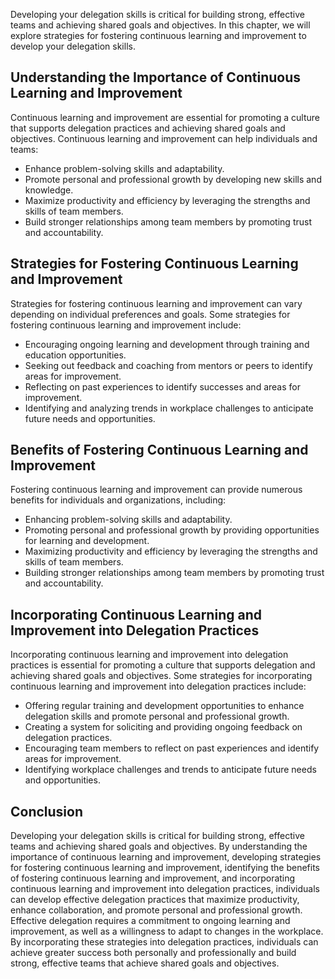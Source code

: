 
Developing your delegation skills is critical for building strong, effective teams and achieving shared goals and objectives. In this chapter, we will explore strategies for fostering continuous learning and improvement to develop your delegation skills.

Understanding the Importance of Continuous Learning and Improvement
-------------------------------------------------------------------

Continuous learning and improvement are essential for promoting a culture that supports delegation practices and achieving shared goals and objectives. Continuous learning and improvement can help individuals and teams:

* Enhance problem-solving skills and adaptability.
* Promote personal and professional growth by developing new skills and knowledge.
* Maximize productivity and efficiency by leveraging the strengths and skills of team members.
* Build stronger relationships among team members by promoting trust and accountability.

Strategies for Fostering Continuous Learning and Improvement
------------------------------------------------------------

Strategies for fostering continuous learning and improvement can vary depending on individual preferences and goals. Some strategies for fostering continuous learning and improvement include:

* Encouraging ongoing learning and development through training and education opportunities.
* Seeking out feedback and coaching from mentors or peers to identify areas for improvement.
* Reflecting on past experiences to identify successes and areas for improvement.
* Identifying and analyzing trends in workplace challenges to anticipate future needs and opportunities.

Benefits of Fostering Continuous Learning and Improvement
---------------------------------------------------------

Fostering continuous learning and improvement can provide numerous benefits for individuals and organizations, including:

* Enhancing problem-solving skills and adaptability.
* Promoting personal and professional growth by providing opportunities for learning and development.
* Maximizing productivity and efficiency by leveraging the strengths and skills of team members.
* Building stronger relationships among team members by promoting trust and accountability.

Incorporating Continuous Learning and Improvement into Delegation Practices
---------------------------------------------------------------------------

Incorporating continuous learning and improvement into delegation practices is essential for promoting a culture that supports delegation and achieving shared goals and objectives. Some strategies for incorporating continuous learning and improvement into delegation practices include:

* Offering regular training and development opportunities to enhance delegation skills and promote personal and professional growth.
* Creating a system for soliciting and providing ongoing feedback on delegation practices.
* Encouraging team members to reflect on past experiences and identify areas for improvement.
* Identifying workplace challenges and trends to anticipate future needs and opportunities.

Conclusion
----------

Developing your delegation skills is critical for building strong, effective teams and achieving shared goals and objectives. By understanding the importance of continuous learning and improvement, developing strategies for fostering continuous learning and improvement, identifying the benefits of fostering continuous learning and improvement, and incorporating continuous learning and improvement into delegation practices, individuals can develop effective delegation practices that maximize productivity, enhance collaboration, and promote personal and professional growth. Effective delegation requires a commitment to ongoing learning and improvement, as well as a willingness to adapt to changes in the workplace. By incorporating these strategies into delegation practices, individuals can achieve greater success both personally and professionally and build strong, effective teams that achieve shared goals and objectives.
